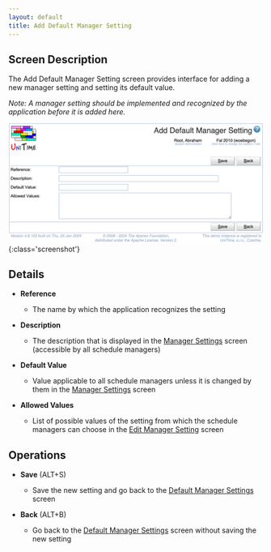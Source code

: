 ```yaml
---
layout: default
title: Add Default Manager Setting
---
```



## Screen Description

The Add Default Manager Setting screen provides interface for adding a new manager setting and setting its default value.

_Note: A manager setting should be implemented and recognized by the application before it is added here._

![Add Default Manager Setting](images/add-default-manager-setting.png){:class='screenshot'}

## Details

* **Reference**
	* The name by which the application recognizes the setting

* **Description**
	* The description that is displayed in the [Manager Settings](manager-settings) screen (accessible by all schedule managers)

* **Default Value**
	* Value applicable to all schedule managers unless it is changed by them in the [Manager Settings](manager-settings) screen

* **Allowed Values**
	* List of possible values of the setting from which the schedule managers can choose in the [Edit Manager Setting](edit-manager-setting) screen

## Operations

* **Save** (ALT+S)
	* Save the new setting and go back to the [Default Manager Settings](default-manager-settings) screen

* **Back** (ALT+B)
	* Go back to the [Default Manager Settings](default-manager-settings) screen without saving the new setting



